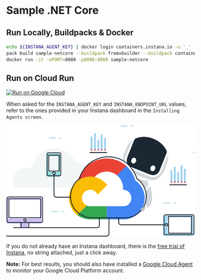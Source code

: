 # Sample .NET Core

## Run Locally, Buildpacks & Docker

```sh
echo ${INSTANA_AGENT_KEY} | docker login containers.instana.io -u '_' --password-stdin
pack build sample-netcore --buildpack from=builder --buildpack containers.instana.io/instana/release/google/buildpack --builder gcr.io/buildpacks/builder
docker run -it -ePORT=8080 -p8080:8080 sample-netcore
```

## Run on Cloud Run

[![Run on Google Cloud](https://deploy.cloud.run/button.svg)](https://deploy.cloud.run)

When asked for the `INSTANA_AGENT_KEY` and `INSTANA_ENDPOINT_URL` values, refer to the ones provided in your Instana dashboard in the `Installing Agents screen`.

![Instana free trial!](../../../assets/stan-gcp.png)

If you do not already have an Instana dashboard, there is the [free trial of Instana](https://www.instana.com/trial/#instana-cnb-buildpacks), no string attached, just a click away.

**Note:** For best results, you should also have installed a [Google Cloud Agent](https://www.instana.com/docs/ecosystem/google-cloud-run#gcp-agent-setup) to monitor your Google Cloud Platform account.
